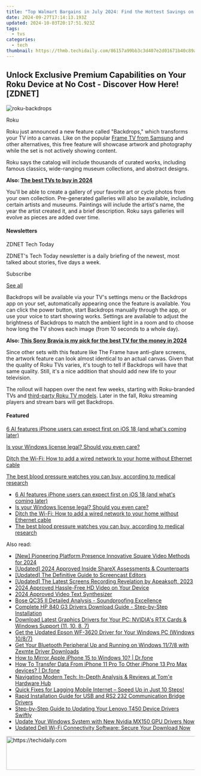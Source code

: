 ```yaml
---
title: "Top Walmart Bargains in July 2024: Find the Hottest Savings on ZDNet"
date: 2024-09-27T17:14:13.193Z
updated: 2024-10-03T20:17:51.923Z
tags:
  - tvs
categories:
  - tech
thumbnail: https://thmb.techidaily.com/86157a99bb3c3d407e2d01671b40c89a0f41350bbdad583faaa4770ea9855421.jpg
---
```


## Unlock Exclusive Premium Capabilities on Your Roku Device at No Cost - Discover How Here![ZDNET]

![roku-backdrops](https://www.zdnet.com/a/img/resize/ab06e5d79937bcd994ea807e04aece8be4cc8f5c/2024/09/04/03fa9e7c-68b9-43c6-ba8d-3958f358f014/backdrops-lifestyle-person.jpg?auto=webp&width=1280)

Roku

Roku just announced a new feature called "Backdrops," which transforms your TV into a canvas. Like on the popular [Frame TV from Samsung](https://www.zdnet.com/home-and-office/home-entertainment/samsung-frame-tv-2024-vs-2023-comparing-the-key-differences/) and other alternatives, this free feature will showcase artwork and photography while the set is not actively showing content.

Roku says the catalog will include thousands of curated works, including famous classics, wide-ranging museum collections, and abstract designs.

**Also: [The best TVs to buy in 2024](https://www.zdnet.com/home-and-office/home-entertainment/best-tv/)**

You'll be able to create a gallery of your favorite art or cycle photos from your own collection. Pre-generated galleries will also be available, including certain artists and museums. Paintings will include the artist's name, the year the artist created it, and a brief description. Roku says galleries will evolve as pieces are added over time. 

#### Newsletters

ZDNET Tech Today

ZDNET's Tech Today newsletter is a daily briefing of the newest, most talked about stories, five days a week.

 Subscribe

[See all](https://www.zdnet.com/newsletters/)

Backdrops will be available via your TV's settings menu or the Backdrops app on your set, automatically appearing once the feature is available. You can click the power button, start Backdrops manually through the app, or use your voice to start showing works. Settings are available to adjust the brightness of Backdrops to match the ambient light in a room and to choose how long the TV shows each image (from 10 seconds to a whole day).

**Also: [This Sony Bravia is my pick for the best TV for the money in 2024](https://www.zdnet.com/home-and-office/home-entertainment/this-sony-bravia-is-my-pick-for-the-best-tv-for-the-money-in-2024-and-its-on-sale-for-labor-day/)**

Since other sets with this feature like The Frame have anti-glare screens, the artwork feature can look almost identical to an actual canvas. Given that the quality of Roku TVs varies, it's tough to tell if Backdrops will have that same quality. Still, it's a nice addition that should add new life to your television.

The rollout will happen over the next few weeks, starting with Roku-branded TVs and [third-party Roku TV models](https://www.zdnet.com/home-and-office/home-entertainment/best-roku-tvs/#link={). Later in the fall, Roku streaming players and stream bars will get Backdrops.

#### Featured

[6 AI features iPhone users can expect first on iOS 18 (and what's coming later)](https://www.zdnet.com/article/6-ai-features-iphone-users-can-expect-first-on-ios-18-and-whats-coming-later/ "6 AI features iPhone users can expect first on iOS 18 (and what's coming later)")

[Is your Windows license legal? Should you even care?](https://www.zdnet.com/article/is-your-windows-license-legal-should-you-even-care/ "Is your Windows license legal? Should you even care?")

[Ditch the Wi-Fi: How to add a wired network to your home without Ethernet cable](https://www.zdnet.com/article/ditch-the-wi-fi-how-to-add-a-wired-network-to-your-home-without-ethernet-cable/ "Ditch the Wi-Fi: How to add a wired network to your home without Ethernet cable")

[The best blood pressure watches you can buy, according to medical research](https://www.zdnet.com/article/best-blood-pressure-watch/ "The best blood pressure watches you can buy, according to medical research")

* [6 AI features iPhone users can expect first on iOS 18 (and what's coming later)](https://www.zdnet.com/article/6-ai-features-iphone-users-can-expect-first-on-ios-18-and-whats-coming-later/ "6 AI features iPhone users can expect first on iOS 18 (and what's coming later)")
* [Is your Windows license legal? Should you even care?](https://www.zdnet.com/article/is-your-windows-license-legal-should-you-even-care/ "Is your Windows license legal? Should you even care?")
* [Ditch the Wi-Fi: How to add a wired network to your home without Ethernet cable](https://www.zdnet.com/article/ditch-the-wi-fi-how-to-add-a-wired-network-to-your-home-without-ethernet-cable/ "Ditch the Wi-Fi: How to add a wired network to your home without Ethernet cable")
* [The best blood pressure watches you can buy, according to medical research](https://www.zdnet.com/article/best-blood-pressure-watch/ "The best blood pressure watches you can buy, according to medical research")

<ins class="adsbygoogle"
     style="display:block"
     data-ad-format="autorelaxed"
     data-ad-client="ca-pub-7571918770474297"
     data-ad-slot="1223367746"></ins>

<ins class="adsbygoogle"
     style="display:block"
     data-ad-client="ca-pub-7571918770474297"
     data-ad-slot="8358498916"
     data-ad-format="auto"
     data-full-width-responsive="true"></ins>

<span class="atpl-alsoreadstyle">Also read:</span>
<div><ul>
<li><a href="https://facebook-video-recording.techidaily.com/new-pioneering-platform-presence-innovative-square-video-methods-for-2024/"><u>[New] Pioneering Platform Presence Innovative Square Video Methods for 2024</u></a></li>
<li><a href="https://video-capture.techidaily.com/updated-2024-approved-inside-sharex-assessments-and-counterparts/"><u>[Updated] 2024 Approved Inside ShareX Assessments & Counterparts</u></a></li>
<li><a href="https://digital-screen-recording.techidaily.com/updated-the-definitive-guide-to-screencast-editors/"><u>[Updated] The Definitive Guide to Screencast Editors</u></a></li>
<li><a href="https://screen-activity-recording.techidaily.com/updated-the-latest-screens-recording-revelation-by-apeaksoft-2023/"><u>[Updated] The Latest Screens Recording Revelation by Apeaksoft, 2023</u></a></li>
<li><a href="https://screen-video-capture.techidaily.com/2024-approved-hassle-free-hd-video-on-your-device/"><u>2024 Approved Hassle-Free HD Video on Your Device</u></a></li>
<li><a href="https://youtube-sure.techidaily.com/approved-video-text-synthesizer/"><u>2024 Approved Video Text Synthesizer</u></a></li>
<li><a href="https://buynow-info.techidaily.com/bose-qc35-ii-detailed-analysis-soundproofing-excellence/"><u>Bose QC35 II Detailed Analysis - Soundproofing Excellence</u></a></li>
<li><a href="https://hardware-updates.techidaily.com/complete-hp-840-g3-drivers-download-guide-step-by-step-installation/"><u>Complete HP 840 G3 Drivers Download Guide - Step-by-Step Installation</u></a></li>
<li><a href="https://hardware-updates.techidaily.com/download-latest-graphics-drivers-for-your-pc-nvidias-rtx-cards-and-windows-support-11-10-8-7/"><u>Download Latest Graphics Drivers for Your PC: NVIDIA's RTX Cards & Windows Support (11, 10, 8, 7)</u></a></li>
<li><a href="https://hardware-updates.techidaily.com/get-the-updated-epson-wf-3620-driver-for-your-windows-pc-windows-1087/"><u>Get the Updated Epson WF-3620 Driver for Your Windows PC (Windows 10/8/7)</u></a></li>
<li><a href="https://hardware-updates.techidaily.com/get-your-bluetooth-peripheral-up-and-running-on-windows-1178-with-zexmte-driver-downloads/"><u>Get Your Bluetooth Peripheral Up and Running on Windows 11/7/8 with Zexmte Driver Downloads</u></a></li>
<li><a href="https://screen-mirror.techidaily.com/how-to-mirror-apple-iphone-15-to-windows-10-drfone-by-drfone-ios/"><u>How to Mirror Apple iPhone 15 to Windows 10? | Dr.fone</u></a></li>
<li><a href="https://blog-min.techidaily.com/how-to-transfer-data-from-iphone-11-pro-to-other-iphone-13-pro-max-devices-drfone-by-drfone-transfer-data-from-ios-transfer-data-from-ios/"><u>How To Transfer Data From iPhone 11 Pro To Other iPhone 13 Pro Max devices? | Dr.fone</u></a></li>
<li><a href="https://hardware-updates.techidaily.com/navigating-modern-tech-in-depth-analysis-and-reviews-at-tome-hardware-hub/"><u>Navigating Modern Tech: In-Depth Analysis & Reviews at Tom'e Hardware Hub</u></a></li>
<li><a href="https://fox-that.techidaily.com/quick-fixes-for-lagging-mobile-internet-speed-up-in-just-10-steps/"><u>Quick Fixes for Lagging Mobile Internet – Speed Up in Just 10 Steps!</u></a></li>
<li><a href="https://hardware-updates.techidaily.com/rapid-installation-guide-for-usb-and-rs2-232-communication-bridge-drivers/"><u>Rapid Installation Guide for USB and RS2 232 Communication Bridge Drivers</u></a></li>
<li><a href="https://hardware-updates.techidaily.com/step-by-step-guide-to-updating-your-lenovo-t450-device-drivers-swiftly/"><u>Step-by-Step Guide to Updating Your Lenovo T450 Device Drivers Swiftly</u></a></li>
<li><a href="https://hardware-updates.techidaily.com/update-your-windows-system-with-new-nvidia-mx150-gpu-drivers-now/"><u>Update Your Windows System with New Nvidia MX150 GPU Drivers Now</u></a></li>
<li><a href="https://hardware-updates.techidaily.com/1722970907491-updated-dell-wi-fi-connectivity-software-secure-your-download-now/"><u>Updated Dell Wi-Fi Connectivity Software: Secure Your Download Now</u></a></li>
</ul></div>

<!-- affiliate ads begin -->
<a href="https://appsumo.8odi.net/c/5597632/2123734/7443" target="_top" id="2123734">
  <img src="//a.impactradius-go.com/display-ad/7443-2123734" border="0" alt="https://techidaily.com" width="728" height="90"/>
</a>
<img height="0" width="0" src="https://appsumo.8odi.net/i/5597632/2123734/7443" style="position:absolute;visibility:hidden;" border="0" />
<!-- affiliate ads end -->

